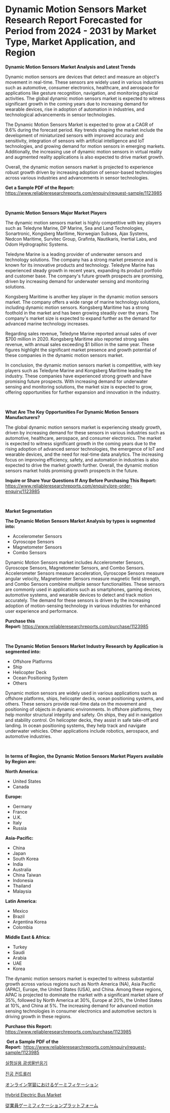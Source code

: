 <p><h1>Dynamic Motion Sensors Market Research Report Forecasted for Period from 2024 -  2031 by Market Type, Market Application, and Region</h1></p><p><strong>Dynamic Motion Sensors Market Analysis and Latest Trends</strong></p>
<p><p>Dynamic motion sensors are devices that detect and measure an object's movement in real-time. These sensors are widely used in various industries such as automotive, consumer electronics, healthcare, and aerospace for applications like gesture recognition, navigation, and monitoring physical activities. The global dynamic motion sensors market is expected to witness significant growth in the coming years due to increasing demand for wearable devices, rise in adoption of automation in industries, and technological advancements in sensor technologies.</p><p>The Dynamic Motion Sensors Market is expected to grow at a CAGR of 9.6% during the forecast period. Key trends shaping the market include the development of miniaturized sensors with improved accuracy and sensitivity, integration of sensors with artificial intelligence and IoT technologies, and growing demand for motion sensors in emerging markets. Additionally, the increasing use of dynamic motion sensors in virtual reality and augmented reality applications is also expected to drive market growth.</p><p>Overall, the dynamic motion sensors market is projected to experience robust growth driven by increasing adoption of sensor-based technologies across various industries and advancements in sensor technologies.</p></p>
<p><strong>Get a Sample PDF of the Report:&nbsp;</strong> <a href="https://www.reliableresearchreports.com/enquiry/request-sample/1123985">https://www.reliableresearchreports.com/enquiry/request-sample/1123985</a></p>
<p>&nbsp;</p>
<p><strong>Dynamic Motion Sensors Major Market Players</strong></p>
<p><p>The dynamic motion sensors market is highly competitive with key players such as Teledyne Marine, DP Marine, Sea and Land Technologies, Sonartronic, Kongsberg Maritime, Norwegian Subsea, Ajax Systems, Nedcon Maritime, Survitec Group, Grafinta, Nautikaris, Inertial Labs, and Odom Hydrographic Systems. </p><p>Teledyne Marine is a leading provider of underwater sensors and technology solutions. The company has a strong market presence and is known for its innovative products and technology. Teledyne Marine has experienced steady growth in recent years, expanding its product portfolio and customer base. The company's future growth prospects are promising, driven by increasing demand for underwater sensing and monitoring solutions.</p><p>Kongsberg Maritime is another key player in the dynamic motion sensors market. The company offers a wide range of marine technology solutions, including dynamic motion sensors. Kongsberg Maritime has a strong foothold in the market and has been growing steadily over the years. The company's market size is expected to expand further as the demand for advanced marine technology increases.</p><p>Regarding sales revenue, Teledyne Marine reported annual sales of over $700 million in 2020. Kongsberg Maritime also reported strong sales revenue, with annual sales exceeding $1 billion in the same year. These figures highlight the significant market presence and growth potential of these companies in the dynamic motion sensors market.</p><p>In conclusion, the dynamic motion sensors market is competitive, with key players such as Teledyne Marine and Kongsberg Maritime leading the industry. These companies have experienced strong growth and have promising future prospects. With increasing demand for underwater sensing and monitoring solutions, the market size is expected to grow, offering opportunities for further expansion and innovation in the industry.</p></p>
<p>&nbsp;</p>
<p><strong>What Are The Key Opportunities For Dynamic Motion Sensors Manufacturers?</strong></p>
<p><p>The global dynamic motion sensors market is experiencing steady growth, driven by increasing demand for these sensors in various industries such as automotive, healthcare, aerospace, and consumer electronics. The market is expected to witness significant growth in the coming years due to the rising adoption of advanced sensor technologies, the emergence of IoT and wearable devices, and the need for real-time data analytics. The increasing focus on improving efficiency, safety, and automation in industries is also expected to drive the market growth further. Overall, the dynamic motion sensors market holds promising growth prospects in the future.</p></p>
<p><strong>Inquire or Share Your Questions If Any Before Purchasing This Report:</strong> <a href="https://www.reliableresearchreports.com/enquiry/pre-order-enquiry/1123985">https://www.reliableresearchreports.com/enquiry/pre-order-enquiry/1123985</a></p>
<p>&nbsp;</p>
<p><strong>Market Segmentation</strong></p>
<p><strong>The Dynamic Motion Sensors Market Analysis by types is segmented into:</strong></p>
<p><ul><li>Accelerometer Sensors</li><li>Gyroscope Sensors</li><li>Magnetometer Sensors</li><li>Combo Sensors</li></ul></p>
<p><p>Dynamic Motion Sensors market includes Accelerometer Sensors, Gyroscope Sensors, Magnetometer Sensors, and Combo Sensors. Accelerometer Sensors measure acceleration, Gyroscope Sensors measure angular velocity, Magnetometer Sensors measure magnetic field strength, and Combo Sensors combine multiple sensor functionalities. These sensors are commonly used in applications such as smartphones, gaming devices, automotive systems, and wearable devices to detect and track motion accurately. The demand for these sensors is driven by the increasing adoption of motion-sensing technology in various industries for enhanced user experience and performance.</p></p>
<p><strong>Purchase this Report:&nbsp;</strong><a href="https://www.reliableresearchreports.com/purchase/1123985">https://www.reliableresearchreports.com/purchase/1123985</a></p>
<p>&nbsp;</p>
<p><strong>The Dynamic Motion Sensors Market Industry Research by Application is segmented into:</strong></p>
<p><ul><li>Offshore Platforms</li><li>Ship</li><li>Helicopter Deck</li><li>Ocean Positioning System</li><li>Others</li></ul></p>
<p><p>Dynamic motion sensors are widely used in various applications such as offshore platforms, ships, helicopter decks, ocean positioning systems, and others. These sensors provide real-time data on the movement and positioning of objects in dynamic environments. In offshore platforms, they help monitor structural integrity and safety. On ships, they aid in navigation and stability control. On helicopter decks, they assist in safe take-off and landing. In ocean positioning systems, they help track and navigate underwater vehicles. Other applications include robotics, aerospace, and automotive industries.</p></p>
<p>&nbsp;</p>
<p><strong>In terms of Region, the Dynamic Motion Sensors Market Players available by Region are:</strong></p>
<p>
    <p> <strong> North America: </strong>
        <ul>
            <li>United States</li>
            <li>Canada</li>
        </ul>
        </p> 
    <p> <strong> Europe: </strong>
        <ul>
            <li>Germany</li>
            <li>France</li>
            <li>U.K.</li>
            <li>Italy</li>
            <li>Russia</li>
        </ul>
        </p> 
    <p> <strong> Asia-Pacific: </strong>
        <ul>
            <li>China</li>
            <li>Japan</li>
            <li>South Korea</li>
            <li>India</li>
            <li>Australia</li>
            <li>China Taiwan</li>
            <li>Indonesia</li>
            <li>Thailand</li>
            <li>Malaysia</li>
        </ul>
        </p> 
    <p> <strong> Latin America: </strong>
        <ul>
            <li>Mexico</li>
            <li>Brazil</li>
            <li>Argentina Korea</li>
            <li>Colombia</li>
        </ul>
        </p> 
    <p> <strong> Middle East & Africa: </strong>
        <ul>
            <li>Turkey</li>
            <li>Saudi</li>
            <li>Arabia</li>
            <li>UAE</li>
            <li>Korea</li>
        </ul>
    </p>
    </p>
<p><p>The dynamic motion sensors market is expected to witness substantial growth across various regions such as North America (NA), Asia Pacific (APAC), Europe, the United States (USA), and China. Among these regions, APAC is projected to dominate the market with a significant market share of 35%, followed by North America at 30%, Europe at 20%, the United States at 10%, and China at 5%. The increasing demand for advanced motion sensing technologies in consumer electronics and automotive sectors is driving growth in these regions.</p></p>
<p><strong>Purchase this Report: </strong><a href="https://www.reliableresearchreports.com/purchase/1123985">https://www.reliableresearchreports.com/purchase/1123985</a></p>
<p>&nbsp;<strong>Get a Sample PDF of the Report:&nbsp;&nbsp;</strong><a href="https://www.reliableresearchreports.com/enquiry/request-sample/1123985">https://www.reliableresearchreports.com/enquiry/request-sample/1123985</a></p>
<p><strong></strong></p>
<p><p><a href="https://github.com/lzuwsfreyoq70/Market-Research-Report-List-1/blob/main/999835011719.md">실험실용 광생물반응기</a></p><p><a href="https://github.com/TrevorKruvalis5678/Market-Research-Report-List-1/blob/main/628204211720.md">진공 컨트롤러</a></p><p><a href="https://github.com/avwofrml53535/Market-Research-Report-List-1/blob/main/628943912554.md">オンライン学習におけるゲーミフィケーション</a></p><p><a href="https://issuu.com/reportprime-2/docs/hybrid-electric-bus-market-size-2030.pptx">Hybrid Electric Bus Market</a></p><p><a href="https://github.com/vtbvgl20191192/Market-Research-Report-List-1/blob/main/745382312555.md">従業員ゲーミフィケーションプラットフォーム</a></p></p>